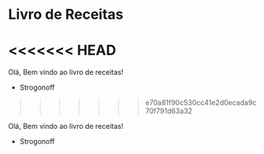 # Livro de Receitas
<<<<<<< HEAD
=======

Olá, Bem vindo ao livro de receitas!

- Strogonoff 
>>>>>>> e70a81f90c530cc41e2d0ecada9c70f791d63a32

Olá, Bem vindo ao livro de receitas!

- Strogonoff 
